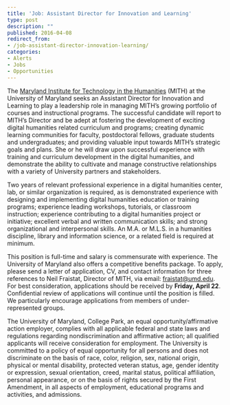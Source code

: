 ```yaml
---
title: 'Job: Assistant Director for Innovation and Learning'
type: post
description: ""
published: 2016-04-08
redirect_from: 
- /job-assistant-director-innovation-learning/
categories:
- Alerts
- Jobs
- Opportunities
---
```

The [Maryland Institute for Technology in the Humanities](http://mith.umd.edu/) (MITH) at the University of Maryland seeks an Assistant Director for Innovation and Learning to play a leadership role in managing MITH’s growing portfolio of courses and instructional programs. The successful candidate will report to MITH’s Director and be adept at fostering the development of exciting digital humanities related curriculum and programs; creating dynamic learning communities for faculty, postdoctoral fellows, graduate students and undergraduates; and providing valuable input towards MITH’s strategic goals and plans. She or he will draw upon successful experience with training and curriculum development in the digital humanities, and demonstrate the ability to cultivate and manage constructive relationships with a variety of University partners and stakeholders.

Two years of relevant professional experience in a digital humanities center, lab, or similar organization is required, as is demonstrated experience with designing and implementing digital humanities education or training programs; experience leading workshops, tutorials, or classroom instruction; experience contributing to a digital humanities project or initiative; excellent verbal and written communication skills; and strong organizational and interpersonal skills. An M.A. or M.L.S. in a humanities discipline, library and information science, or a related field is required at minimum.

This position is full-time and salary is commensurate with experience. The University of Maryland also offers a competitive benefits package. To apply, please send a letter of application, CV, and contact information for three references to Neil Fraistat, Director of MITH, via email: [fraistat@umd.edu](mailto:fraistat@umd.edu). For best consideration, applications should be received by **Friday, April 22**. Confidential review of applications will continue until the position is filled. We particularly encourage applications from members of under-represented groups.

The University of Maryland, College Park, an equal opportunity/affirmative action employer, complies with all applicable federal and state laws and regulations regarding nondiscrimination and affirmative action; all qualified applicants will receive consideration for employment. The University is committed to a policy of equal opportunity for all persons and does not discriminate on the basis of race, color, religion, sex, national origin, physical or mental disability, protected veteran status, age, gender identity or expression, sexual orientation, creed, marital status, political affiliation, personal appearance, or on the basis of rights secured by the First Amendment, in all aspects of employment, educational programs and activities, and admissions.
